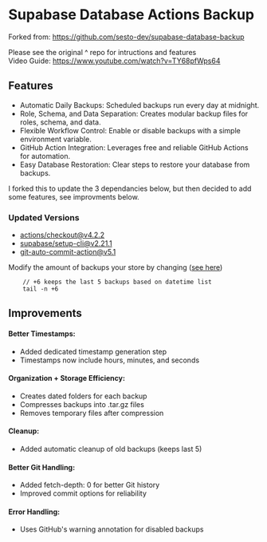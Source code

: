 # Supabase Database Actions Backup

Forked from: https://github.com/sesto-dev/supabase-database-backup

Please see the original ^ repo for intructions and features  
Video Guide: https://www.youtube.com/watch?v=TY68pfWps64

## Features
- Automatic Daily Backups: Scheduled backups run every day at midnight.
- Role, Schema, and Data Separation: Creates modular backup files for roles, schema, and data.
- Flexible Workflow Control: Enable or disable backups with a simple environment variable.
- GitHub Action Integration: Leverages free and reliable GitHub Actions for automation.
- Easy Database Restoration: Clear steps to restore your database from backups.

I forked this to update the 3 dependancies below, but then decided to add some features, see improvments below. 

### Updated Versions

- [actions/checkout@v4.2.2](https://github.com/actions/checkout) 
- [supabase/setup-cli@v2.21.1](https://github.com/supabase/setup-cli) 
- [git-auto-commit-action@v5.1](https://github.com/stefanzweifel/git-auto-commit-action) 

Modify the amount of backups your store by changing ([see here](https://github.com/wycks/Supabase-Database-Actions-Backup/blob/316ce895dcb5c3e804f21b57b40421cd14f5a144/workflows/backup.yaml#L77))

        // +6 keeps the last 5 backups based on datetime list 
        tail -n +6 
        

## Improvements

#### Better Timestamps:
- Added dedicated timestamp generation step
- Timestamps now include hours, minutes, and seconds

#### Organization + Storage Efficiency:
- Creates dated folders for each backup
- Compresses backups into .tar.gz files
- Removes temporary files after compression

#### Cleanup:
- Added automatic cleanup of old backups (keeps last 5)

#### Better Git Handling:
- Added fetch-depth: 0 for better Git history
- Improved commit options for reliability

#### Error Handling:
- Uses GitHub's warning annotation for disabled backups
